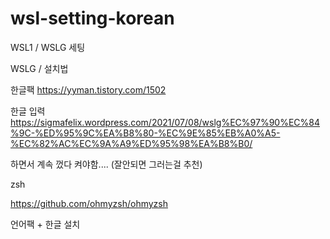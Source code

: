 # wsl-setting-korean

WSL1 / WSLG 세팅

WSLG / 설치법

한글팩
https://yyman.tistory.com/1502

한글 입력
https://sigmafelix.wordpress.com/2021/07/08/wslg%EC%97%90%EC%84%9C-%ED%95%9C%EA%B8%80-%EC%9E%85%EB%A0%A5-%EC%82%AC%EC%9A%A9%ED%95%98%EA%B8%B0/

하면서 계속 껐다 켜야함.... (잘안되면 그러는걸 추천)


zsh

https://github.com/ohmyzsh/ohmyzsh

언어팩 + 한글 설치
